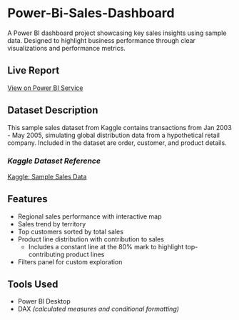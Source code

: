 # Power-Bi-Sales-Dashboard
A Power BI dashboard project showcasing key sales insights using sample data. Designed to highlight business performance through clear visualizations and performance metrics.

## Live Report
[View on Power BI Service](https://app.powerbi.com/view?r=eyJrIjoiZTIwMjNiODAtMGRmOS00NzNmLTg5ZDAtYzY2NTVjNWYxZDkyIiwidCI6ImYzNGEzNWJkLWE2NWQtNDYwNS1iMGZhLWQyNTcxZjgzMWY1ZSIsImMiOjEwfQ%3D%3D&pageName=0b08dddc125ca2789111)

## Dataset Description
This sample sales dataset from Kaggle contains transactions from Jan 2003 - May 2005, simulating global distribution data from a hypothetical retail company. Included in the dataset are order, customer, and product details.

### *Kaggle Dataset Reference*
[Kaggle: Sample Sales Data](https://www.kaggle.com/datasets/kyanyoga/sample-sales-data?resource=download)

## Features
- Regional sales performance with interactive map
- Sales trend by territory
- Top customers sorted by total sales
- Product line distribution with contribution to sales
  - Includes a constant line at the 80% mark to highlight top-contributing product lines
- Filters panel for custom exploration

## Tools Used
- Power BI Desktop
- DAX _(calculated measures and conditional formatting)_




